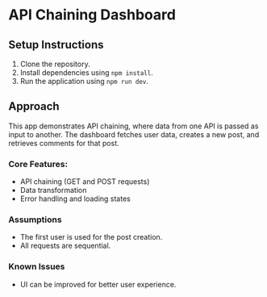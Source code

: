 # API Chaining Dashboard

## Setup Instructions

1. Clone the repository.
2. Install dependencies using `npm install`.
3. Run the application using `npm run dev`.

## Approach

This app demonstrates API chaining, where data from one API is passed as input to another. The dashboard fetches user data, creates a new post, and retrieves comments for that post.

### Core Features:

- API chaining (GET and POST requests)
- Data transformation
- Error handling and loading states

### Assumptions

- The first user is used for the post creation.
- All requests are sequential.

### Known Issues

- UI can be improved for better user experience.
